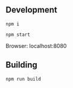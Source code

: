 ## Development 
```npm i```

```npm start```

Browser: localhost:8080

## Building
```npm run build```